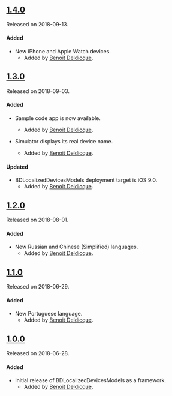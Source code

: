 ## [1.4.0](https://github.com/bixcorp/BDLocalizedDevicesModels/releases/tag/1.4.0)
Released on 2018-09-13.

#### Added
- New iPhone and Apple Watch devices.
    - Added by [Benoit Deldicque](https://github.com/bixcorp).
    
## [1.3.0](https://github.com/bixcorp/BDLocalizedDevicesModels/releases/tag/1.3.0)
Released on 2018-09-03.

#### Added
- Sample code app is now available.
    - Added by [Benoit Deldicque](https://github.com/bixcorp).

- Simulator displays its real device name.
    - Added by [Benoit Deldicque](https://github.com/bixcorp).

#### Updated
- BDLocalizedDevicesModels deployment target is iOS 9.0.
    - Added by [Benoit Deldicque](https://github.com/bixcorp).

## [1.2.0](https://github.com/bixcorp/BDLocalizedDevicesModels/releases/tag/1.2.0)
Released on 2018-08-01.

#### Added
- New Russian and Chinese (Simplified) languages.
    - Added by [Benoit Deldicque](https://github.com/bixcorp).

## [1.1.0](https://github.com/bixcorp/BDLocalizedDevicesModels/releases/tag/1.1.0)
Released on 2018-06-29.

#### Added
- New Portuguese language.
    - Added by [Benoit Deldicque](https://github.com/bixcorp).

## [1.0.0](https://github.com/bixcorp/BDLocalizedDevicesModels/releases/tag/1.0.0)
Released on 2018-06-28.

#### Added
- Initial release of BDLocalizedDevicesModels as a framework.
    - Added by [Benoit Deldicque](https://github.com/bixcorp).
